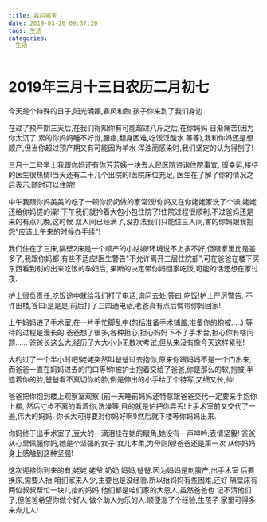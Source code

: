 ```yaml
---
title: 喜迎猪宝
date: 2019-03-26 09:37:20
tags: 生活
categories: 
- 生活
---
```


# 2019年三月十三日农历二月初七

今天是个特殊的日子,阳光明媚,春风和煦,孩子你来到了我们身边.

在过了预产期三天后,在我们得知你有可能超过八斤之后,在你妈妈
日渐痛苦(因为你太沉了,累的你妈妈睡不好觉,腰疼,翻身困难,吃饭泛酸水
等等),我和你妈还是想顺产,但当你超过预产期又有可能因为羊水
浑浊而感染时,我们坚定的认为得刨了!

三月十二号早上我跟你妈还有你芳芳姨一块去人民医院咨询住院事宜,
很幸运,接待的医生很热情!当天还有二十几个出院的!医院床位充足,
医生在了解了你的情况之后表示:随时可以住院!

中午我跟你妈美美的吃了一顿你奶奶做的家常饭!你妈又在你姥姥家洗了个澡,姥姥还给你妈搓的澡!
下午我们就拎着大包小包住院了!住院过程很顺利,不过爸妈还是来的有点儿晚,这时候
双人间已经满了,没办法我们只能住三人间,害的你妈跟我抱怨"应该上午来的时候办手续"!

我们住在了三床,隔壁2床是一个顺产的小姑娘!环境说不上多不好,但跟家里比是差多了,我跟你妈都
有些不适应!医生警告"不允许离开三层住院部",可在爸爸在楼下买东西看到别的出来吃饭的孕妇后,
果断的决定带你妈回家吃饭,可能的话还想在家过夜.

护士很负责任,吃饭途中就给我们打了电话,询问去处,答曰:吃饭!护士严厉警告:
不许出楼,答曰:是是是,前后打了三四通电话,老爸真有点后悔带你妈回家!

上午妈妈进了手术室,在一片手忙脚乱中(包括准备手术铺盖,准备你的抱被.....)
等待的过程是漫长的,爸爸想了很多,各种担心,担心妈妈下不了手术台,担心你有啥问题......
爸爸长这么大,经历了大大小小无数次考试,但从来没有像今天这样紧张!

大约过了一个半小时吧!姥姥突然叫爸爸过去抱你,原来你跟妈妈不是一个门出来,
而爸爸一直在妈妈进去的门口等!你被护士抱着交给了爸爸,你是那么的软,抱被
半遮着你的脸,爸爸看不真切你的脸,倒是伸出的小手给了个特写,又细又长,帅!

爸爸把你抱到楼上观察室观察,(前一天睡前妈妈还特意跟爸爸交代一定要亲手抱你上楼,
然后寸步不离的看着你,洗澡等,目的就是怕把你弄丢!上手术室前又交代了一遍,伟大的妈妈.
你长大可得要对你妈好啊!)然后就下楼等你妈妈出来.

你妈终于出手术室了,豆大的一滴泪挂在她的眼角,她没有一声呻吟,表情坚毅!
爸爸从心里佩服你妈,她是个坚强的女子!女儿本柔,为母则刚!爸爸还是第一次
从你妈妈身上感触到这种坚强!

这次迎接你到来的有,姥姥,姥爷,奶奶,妈妈,爸爸.因为妈妈是剖腹产,出手术室
后要换床,需要人抬,咱们家来人少,主要也是没经验.所以抬妈妈有些困难,还好
隔壁床有两位叔叔帮忙一块儿抬的妈妈.他们都是咱们家的大恩人,虽然爸爸也
记不清他们了,但爸爸希望你做个好人,做个助人为乐的人.顺便涨了个经验,生孩子
家里可得多来点儿人!







    
